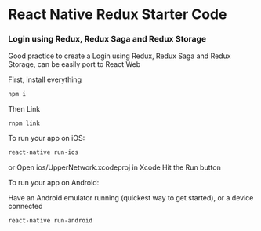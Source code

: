 # React Native Redux Starter Code

### Login using Redux, Redux Saga and Redux Storage
Good practice to create a Login using Redux, Redux Saga and Redux Storage, can be easily port to React Web

First, install everything
```bash
npm i
```

Then Link
```
rnpm link
```

To run your app on iOS:
```bash
react-native run-ios
```

or Open ios/UpperNetwork.xcodeproj in Xcode
Hit the Run button

To run your app on Android:

Have an Android emulator running (quickest way to get started), or a device connected
```bash
react-native run-android
```
